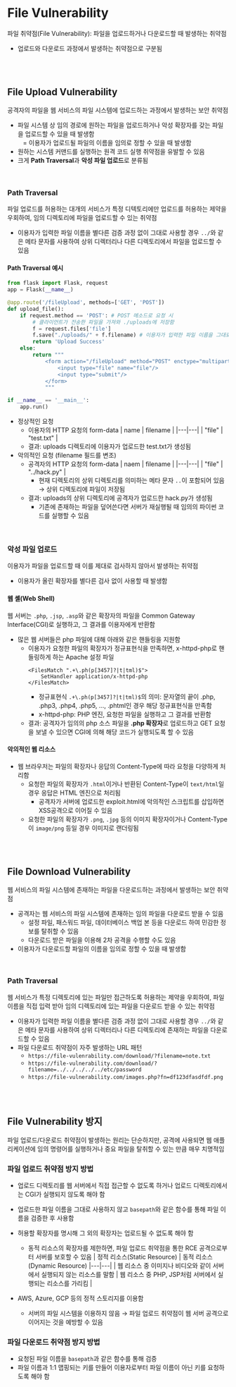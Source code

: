 # File Vulnerability
파일 취약점(File Vulnerability): 파일을 업로드하거나 다운로드할 때 발생하는 취약점
* 업로드와 다운로드 과정에서 발생하는 취약점으로 구분됨

<br/><br/>

## File Upload Vulnerability
공격자의 파일을 웹 서비스의 파일 시스템에 업로드하는 과정에서 발생하는 보안 취약점
* 파일 시스템 상 임의 경로에 원하는 파일을 업로드하거나 악성 확장자를 갖는 파일을 업로드할 수 있을 때 발생함 <br/>
    &nbsp;&nbsp; = 이용자가 업로드될 파일의 이름을 임의로 정할 수 있을 때 발생함
* 원하는 시스템 커맨드를 실행하는 원격 코드 실행 취약점을 유발할 수 있음
* 크게 **Path Traversal**과 **악성 파일 업로드**로 분류됨

<br/>

### Path Traversal
파일 업로드를 허용하는 대개의 서비스가 특정 디텍토리에만 업로드를 허용하는 제약을 우회하여, 임의 디렉토리에 파일을 업로드할 수 있는 취약점
* 이용자가 입력한 파일 이름을 별다른 검증 과정 없이 그대로 사용할 경우 ```../```와 같은 메타 문자를 사용하여 상위 디렉터리나 다른 디렉토리에서 파일을 업로드할 수 있음

#### Path Traversal 예시
```python
from flask import Flask, request
app = Flask(__name__)

@app.route('/fileUpload', methods=['GET', 'POST'])
def upload_file():
	if request.method == 'POST': # POST 메소드로 요청 시
        # 클라이언트가 전송한 파일을 가져와 ./uploads에 저장함
		f = request.files['file']
		f.save("./uploads/" + f.filename) # 이용자가 입력한 파일 이름을 그대로 사용하기 때문에 Path Traversal에 취약함
		return 'Upload Success'
	else:
		return """
			<form action="/fileUpload" method="POST" enctype="multipart/form-data">
				<input type="file" name="file"/>
				<input type="submit"/>
			</form>
			"""

if __name__ == '__main__':
	app.run()
```
* 정상적인 요청
    - 이용자의 HTTP 요청의 form-data
        | name | filename |
        |---|---|
        | "file" | "test.txt" |
    - 결과: uploads 디렉토리에 이용자가 업로드한 test.txt가 생성됨
* 악의적인 요청 (filename 필드를 변조)
    - 공격자의 HTTP 요청의 form-data
        | naem | filename |
        |---|---|
        | "file" | "../hack.py" |
        + 현재 디렉토리의 상위 디렉토리를 의미하는 메타 문자 ```..```이 포함되어 있음 → 상위 디렉토리에 파일이 저장됨
    - 결과: uploads의 상위 디렉토리에 공격자가 업로드한 hack.py가 생성됨
        + 기존에 존재하는 파일을 덮어쓴다면 서버가 재실행될 때 임의의 파이썬 코드를 실행할 수 있음

<br/>

### 악성 파일 업로드
이용자가 파일을 업로드할 때 이를 제대로 검사하지 않아서 발생하는 취약점
* 이용자가 올린 확장자를 별다른 검사 없이 사용할 때 발생함

#### 웹 셸(Web Shell)
웹 서버는 ```.php```, ```.jsp```, ```.asp```와 같은 확장자의 파일을 Common Gateway Interface(CGI)로 실행하고, 그 결과를 이용자에게 반환함
* 많은 웹 서버들은 php 파일에 대해 아래와 같은 핸들링을 지원함
    - 이용자가 요청한 파일의 확장자가 정규표현식을 만족하면, x-httpd-php로 핸들링하게 하는 Apache 설정 파일
        ```
        <FilesMatch ".+\.ph(p[3457]?|t|tml)$">
            SetHandler application/x-httpd-php
        </FilesMatch>
        ```
        + 정규표현식 ```.+\.ph(p[3457]?|t|tml)$```의 의미: 문자열의 끝이 .php, .php3, .php4, .php5, ..., .phtml인 경우 해당 정규표현식을 만족함
        + x-httpd-php: PHP 엔진, 요청한 파일을 실행하고 그 결과를 반환함
    - 결과: 공격자가 임의의 php 소스 파일을 **.php 확장자**로 업로드하고 GET 요청을 보낼 수 있으면 CGI에 의해 해당 코드가 실행되도록 할 수 있음



#### 악의적인 웹 리소스
* 웹 브라우저는 파일의 확장자나 응답의 Content-Type에 따라 요청을 다양하게 처리함
    * 요청한 파일의 확장자가 ```.html```이거나 반환된 Content-Type이 ```text/html```일 경우 응답은 HTML 엔진으로 처리됨
        + 공격자가 서버에 업로드한 exploit.html에 악의적인 스크립트를 삽입하면 XSS공격으로 이어질 수 있음
    * 요청한 파일의 확장자가 ```.png```, ```.jpg``` 등의 이미지 확장자이거나 Content-Type이 ```image/png``` 등일 경우 이미지로 랜더링됨

<br/><br/>

## File Download Vulnerability
웹 서비스의 파일 시스템에 존재하는 파일을 다운로드하는 과정에서 발생하는 보안 취약점
* 공격자는 웹 서비스의 파일 시스템에 존재하는 임의 파일을 다운로드 받을 수 있음
    + 설정 파일, 패스워드 파일, 데이터베이스 백업 본 등을 다운로드 하여 민감한 정보를 탈취할 수 있음
    + 다운로드 받은 파일을 이용해 2차 공격을 수행할 수도 있음
* 이용자가 다운로드할 파일의 이름을 임의로 정할 수 있을 때 발생함

<br/>

### Path Traversal
웹 서비스가 특정 디렉토리에 있는 파일만 접근하도록 허용하는 제약을 우회하여, 파일 이름을 직접 입력 받아 임의 디렉토리에 있는 파일을 다운로드 받을 수 있는 취약점
* 이용자가 입력한 파일 이름을 별다른 검증 과정 없이 그대로 사용할 경우 ```../```와 같은 메타 문자를 사용하여 상위 디렉터리나 다른 디렉토리에 존재하는 파일을 다운로드할 수 있음
* 파일 다운로드 취약점이 자주 발생하는 URL 패턴
    - ```https://file-vulenrability.com/download/?filename=note.txt```
    - ```https://file-vulnerability.com/download/?filename=../../../../../etc/password```
    - ```https://file-vulnerability.com/images.php?fn=df123dfasdfdf.png```

<br/><br/>

## File Vulnerability 방지
파일 업로드/다운로드 취약점이 발생하는 원리는 단순하지만, 공격에 사용되면 웹 애플리케이션에 임의 명령어를 실행하거나 중요 파일을 탈취할 수 있는 만큼 매우 치명적임

### 파일 업로드 취약점 방지 방법
* 업로드 디렉토리를 웹 서버에서 직접 접근할 수 없도록 하거나 업로드 디렉토리에서는 CGI가 실행되지 않도록 해야 함
* 업로드한 파일 이름을 그대로 사용하지 않고 ```basepath```와 같은 함수를 통해 파일 이름을 검증한 후 사용함
* 허용할 확장자를 명시해 그 외의 확장자는 업로드될 수 없도록 해야 함
    - 동적 리소스의 확장자를 제한하면, 파일 업로드 취약점을 통한 RCE 공격으로부터 서버를 보호할 수 있음
        | 정적 리소스(Static Resource) | 동적 리소스(Dynamic Resource)
        |---|---|
        | 웹 리소스 중 이미지나 비디오와 같이 서버에서 실행되지 않는 리소스를 말함 | 웹 리소스 중 PHP, JSP처럼 서버에서 실행되는 리소스를 가리킴 |

* AWS, Azure, GCP 등의 정적 스토리지를 이용함
    - 서버의 파일 시스템을 이용하지 않음 → 파일 업로드 취약점이 웹 서버 공격으로 이어지는 것을 예방할 수 있음

### 파일 다운로드 취약점 방지 방법
* 요청된 파일 이름을 ```basepath```과 같은 함수를 통해 검증
* 파일 이름과 1:1 맵핑되는 키를 만들어 이용자로부터 파일 이름이 아닌 키를 요청하도록 해야 함

<br/><br/>
